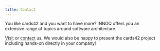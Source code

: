 ```yaml
---
title: Contact
---
```

You like cards42 and you want to have more? INNOQ offers you an extensive range of topics around software architecture.

[Visit](https://www.innoq.com/en/services/softwarearchitektur-entwicklung/) or [contact](https://www.innoq.com/en/contact_messages/new/) us.
We would also be happy to present the cards42 project including hands-on directly in your company!